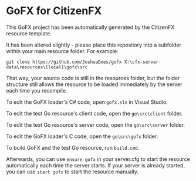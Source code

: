 # GoFX for CitizenFX

This GoFX project has been automatically generated by the CitizenFX resource template.

It has been altered slightly - please place this repository into a subfolder within your main resource folder. For example:
```dos
git clone https://github.com/JoshuaDoes/gofx X:\cfx-server-data\resources\[local]\gofx\src
```
That way, your source code is still in the resources folder, but the folder structure still allows the resource to be loaded immediately by the server each time you recompile.

To edit the GoFX loader's C# code, open `gofx.sln` in Visual Studio.

To edit the test Go resource's client code, open the `go\src\client` folder.

To edit the test Go resource's server code, open the `go\src\server` folder.

To edit the GoFX loader's C code, open the `go\src\gofx` folder.

To build GoFX and the test Go resource, run `build.cmd`.

Afterwards, you can use `ensure gofx` in your server.cfg to start the resource automatically each time the server starts. If your server is already started, you can use `start gofx` to start the resource manually.